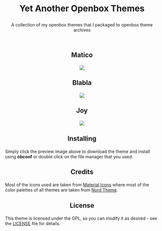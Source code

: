 # <p align="center">Yet Another Openbox Themes</p>
<p align="center">A collection of my openbox themes that I packaged to openbox theme archives</p>
<br>

## <p align="center">Matico</p>
<p align="center"><a name="top" href="https://raw.githubusercontent.com/owl4ce/yet-another-obt/master/Matico.obt"><img src="https://i.ibb.co/F7RYvdd/matico.jpg"></a></p>

## <p align="center">Blabla</p>
<p align="center"><a name="top" href="https://raw.githubusercontent.com/owl4ce/yet-another-obt/master/Blabla.obt"><img src="https://i.ibb.co/1bzgnp1/blabla.jpg"></a></p>

## <p align="center">Joy</p>
<p align="center"><a name="top" href="https://raw.githubusercontent.com/owl4ce/yet-another-obt/master/Joy.obt"><img src="https://i.ibb.co/VSRzrPk/joy.jpg"></a></p>

## <p align="center">Installing</p>
Simply click the preview image above to download the theme and install using **obconf** or double click on the file manager that you used.

## <p align="center">Credits</p>
Most of the icons used are taken from [Material Icons](https://material.io/resources/icons/) where most of the color palettes of all themes are taken from [Nord Theme](https://www.nordtheme.com/).

## <p align="center">License</p>
This theme is licensed under the GPL, so you can modify it as desired - see the [LICENSE](LICENSE) file for details.
